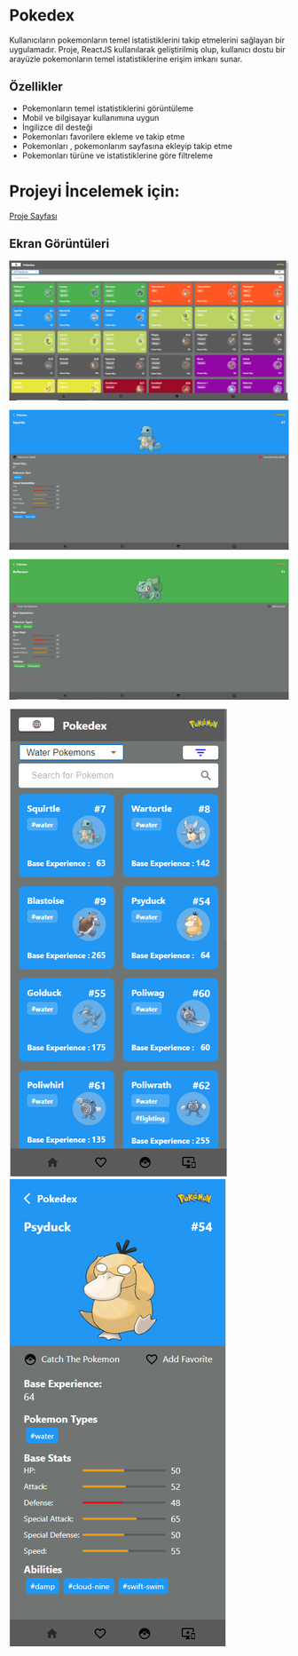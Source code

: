 # Pokedex

Kullanıcıların pokemonların temel istatistiklerini takip etmelerini sağlayan bir  uygulamadır. Proje, ReactJS kullanılarak geliştirilmiş olup, kullanıcı dostu bir arayüzle pokemonların temel istatistiklerine erişim imkanı sunar.

## Özellikler

- Pokemonların temel istatistiklerini görüntüleme
- Mobil ve bilgisayar kullanımına uygun
- İngilizce dil desteği
- Pokemonları favorilere ekleme ve takip etme
- Pokemonları , pokemonlarım sayfasına ekleyip takip etme
- Pokemonları türüne ve istatistiklerine göre filtreleme

# Projeyi İncelemek için:

[Proje Sayfası](https://pokedex.iyilestir.io/)


## Ekran Görüntüleri

![Ana Sayfa](screens/Ekran%20Alıntısı01.PNG)

![Pokemon Detay Sayfası](screens/Ekran%20Alıntısı02.PNG)

![Pokemon Detay Sayfası](screens/Ekran%20Alıntısı03.PNG)

![Ana Sayfa 'Mobil'](screens/Ekran%20Alıntısı04.PNG)
![Pokemon Detay Sayfası 'Mobil'](screens/Ekran%20Alıntısı05.PNG)

